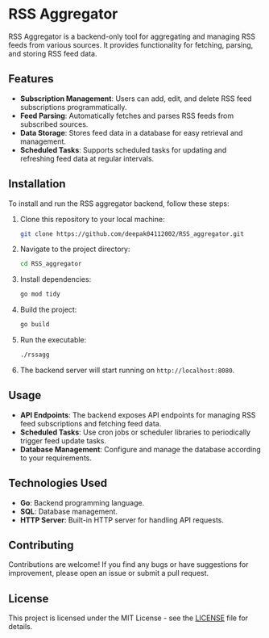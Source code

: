 # RSS Aggregator

RSS Aggregator is a backend-only tool for aggregating and managing RSS feeds from various sources. It provides functionality for fetching, parsing, and storing RSS feed data.

## Features

- **Subscription Management**: Users can add, edit, and delete RSS feed subscriptions programmatically.
- **Feed Parsing**: Automatically fetches and parses RSS feeds from subscribed sources.
- **Data Storage**: Stores feed data in a database for easy retrieval and management.
- **Scheduled Tasks**: Supports scheduled tasks for updating and refreshing feed data at regular intervals.

## Installation

To install and run the RSS aggregator backend, follow these steps:

1. Clone this repository to your local machine:

    ```bash
    git clone https://github.com/deepak04112002/RSS_aggregator.git
    ```

2. Navigate to the project directory:

    ```bash
    cd RSS_aggregator
    ```

3. Install dependencies:

    ```bash
    go mod tidy
    ```

4. Build the project:

    ```bash
    go build
    ```

5. Run the executable:

    ```bash
    ./rssagg
    ```

6. The backend server will start running on `http://localhost:8080`.

## Usage

- **API Endpoints**: The backend exposes API endpoints for managing RSS feed subscriptions and fetching feed data.
- **Scheduled Tasks**: Use cron jobs or scheduler libraries to periodically trigger feed update tasks.
- **Database Management**: Configure and manage the database according to your requirements.

## Technologies Used

- **Go**: Backend programming language.
- **SQL**: Database management.
- **HTTP Server**: Built-in HTTP server for handling API requests.

## Contributing

Contributions are welcome! If you find any bugs or have suggestions for improvement, please open an issue or submit a pull request.

## License

This project is licensed under the MIT License - see the [LICENSE](LICENSE) file for details.

